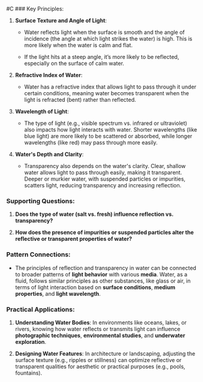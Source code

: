  #C ### Key Principles:

1. **Surface Texture and Angle of Light**:
    
    - Water reflects light when the surface is smooth and the angle of incidence (the angle at which light strikes the water) is high. This is more likely when the water is calm and flat.
        
    - If the light hits at a steep angle, it’s more likely to be reflected, especially on the surface of calm water.
        
2. **Refractive Index of Water**:
    
    - Water has a refractive index that allows light to pass through it under certain conditions, meaning water becomes transparent when the light is refracted (bent) rather than reflected.
        
3. **Wavelength of Light**:
    
    - The type of light (e.g., visible spectrum vs. infrared or ultraviolet) also impacts how light interacts with water. Shorter wavelengths (like blue light) are more likely to be scattered or absorbed, while longer wavelengths (like red) may pass through more easily.
        
4. **Water's Depth and Clarity**:
    
    - Transparency also depends on the water's clarity. Clear, shallow water allows light to pass through easily, making it transparent. Deeper or murkier water, with suspended particles or impurities, scatters light, reducing transparency and increasing reflection.
        

### Supporting Questions:

1. **Does the type of water (salt vs. fresh) influence reflection vs. transparency?**
    
2. **How does the presence of impurities or suspended particles alter the reflective or transparent properties of water?**
    

### Pattern Connections:

- The principles of reflection and transparency in water can be connected to broader patterns of **light behavior** with various **media**. Water, as a fluid, follows similar principles as other substances, like glass or air, in terms of light interaction based on **surface conditions**, **medium properties**, and **light wavelength**.
    

### Practical Applications:

1. **Understanding Water Bodies**: In environments like oceans, lakes, or rivers, knowing how water reflects or transmits light can influence **photographic techniques**, **environmental studies**, and **underwater exploration**.
    
2. **Designing Water Features**: In architecture or landscaping, adjusting the surface texture (e.g., ripples or stillness) can optimize reflective or transparent qualities for aesthetic or practical purposes (e.g., pools, fountains).
